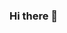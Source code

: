 ### Hi there 👋

<!--
**abhiram576/abhiram576** is a ✨ _special_ ✨ repository because its `README.md` (this file) appears on your GitHub profile.

Here are some ideas to get you started:

- 🔭 I’m currently working on python projects
- 👯 I’m looking to collaborate on ...Data science projects
- 🤔 I’m looking for help with ... learning advanced python
- 💬 Ask me about... python concepts
- 📫 How to reach me:... abhiram.eeda@gmail.com or linkedin- @ [Sai Abhiram](www.linkedin.com/in/sai-abhiram-eeda-6463131b2)
- 😄 Pronouns: He/ His
- ⚡ Fun fact: ... A chef's toque contains 100 folds

<img src="https://github-readme-stats.vercel.app/api?username=abhiram576&&show_icons=true&title_colour=ffffff&icon_color=bb2acf&text_color=daf7dc&bg_color=191919">
